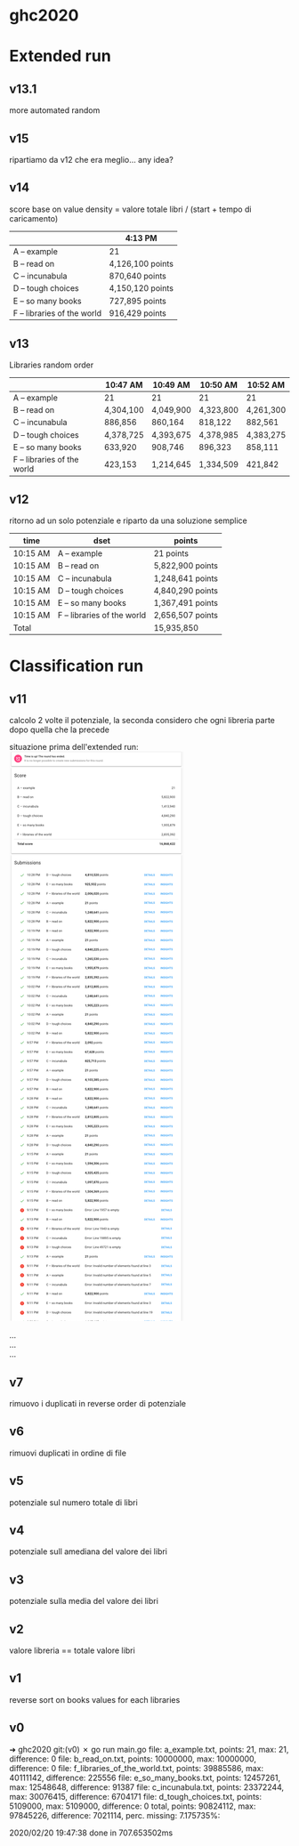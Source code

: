 # ghc2020

# Extended run

## v13.1

more automated random

## v15

ripartiamo da v12 che era meglio... any idea?

## v14 

score base on value density = valore totale libri / (start + tempo di caricamento)

||4:13 PM|
|-|-|
|A – example                 | 21              |
|B – read on |4,126,100 points|
|C – incunabula |870,640 points|
|D – tough choices |4,150,120 points|
|E – so many books |727,895 points|
|F – libraries of the world |916,429 points|

## v13

Libraries random order

|                            | 10:47 AM        | 10:49 AM         | 10:50 AM        | 10:52 AM|
|-|-|-|-|-|
|A – example                 | 21              | 21               | 21              | 21|
|B – read on                 | 4,304,100       | 4,049,900        | 4,323,800       | 4,261,300|
|C – incunabula              | 886,856         | 860,164          | 818,122         | 882,561  |
|D – tough choices           | 4,378,725       | 4,393,675        | 4,378,985       | 4,383,275|
|E – so many books           | 633,920         | 908,746          | 896,323         | 858,111|
|F – libraries of the world  | 423,153         | 1,214,645        | 1,334,509       | 421,842 |

## v12

ritorno ad un solo potenziale e riparto da una soluzione semplice

|time|dset|points|
|--|--|--|
|10:15 AM | A – example |21 points|
|10:15 AM | B – read on |5,822,900 points|
|10:15 AM | C – incunabula |1,248,641 points|
|10:15 AM | D – tough choices |4,840,290 points|
|10:15 AM | E – so many books |1,367,491 points|
|10:15 AM | F – libraries of the world |2,656,507 points|
|Total | | 15,935,850 |

# Classification run

## v11

calcolo 2 volte il potenziale, la seconda considero che ogni libreria parte dopo quella che la precede

situazione prima dell'extended run: ![screen](./before_extended_run.png)

...   
...   
...   

## v7 

rimuovo i duplicati in reverse order di potenziale

## v6 

rimuovi duplicati in ordine di file

## v5

potenziale sul numero totale di libri

## v4 

potenziale sull amediana del valore dei libri

## v3

potenziale sulla media del valore dei libri

## v2

valore libreria == totale valore libri

## v1

reverse sort on books values for each libraries

## v0 

➜  ghc2020 git:(v0) ✗ go run main.go
file: a_example.txt, points: 21, max: 21, difference: 0
file: b_read_on.txt, points: 10000000, max: 10000000, difference: 0
file: f_libraries_of_the_world.txt, points: 39885586, max: 40111142, difference: 225556
file: e_so_many_books.txt, points: 12457261, max: 12548648, difference: 91387
file: c_incunabula.txt, points: 23372244, max: 30076415, difference: 6704171
file: d_tough_choices.txt, points: 5109000, max: 5109000, difference: 0
total, points: 90824112, max: 97845226, difference: 7021114, perc. missing: 7.175735%: 

2020/02/20 19:47:38 done in  707.653502ms
